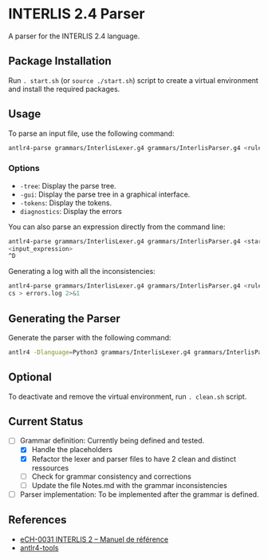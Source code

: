 # INTERLIS 2.4 Parser

A parser for the INTERLIS 2.4 language.

## Package Installation

Run `. start.sh` (or `source ./start.sh`) script to create a virtual environment and install the required packages.

## Usage

To parse an input file, use the following command:

```bash
antlr4-parse grammars/InterlisLexer.g4 grammars/InterlisParser.g4 <rule> input/<inputfile.extension> -<option>
```

### Options

- `-tree`: Display the parse tree.
- `-gui`: Display the parse tree in a graphical interface.
- `-tokens`: Display the tokens.
- `diagnostics`: Display the errors

You can also parse an expression directly from the command line:

```bash
antlr4-parse grammars/InterlisLexer.g4 grammars/InterlisParser.g4 <startRule> -tree
<input_expression>
^D
```

Generating a log with all the inconsistencies:

```bash
antlr4-parse grammars/InterlisLexer.g4 grammars/InterlisParser.g4 <rule> input/<inputfile.extension> -diagnosti
cs > errors.log 2>&1
```


## Generating the Parser

Generate the parser with the following command:

```bash
antlr4 -Dlanguage=Python3 grammars/InterlisLexer.g4 grammars/InterlisParser.g4
```

## Optional

To deactivate and remove the virtual environment, run `. clean.sh` script.

## Current Status

- [ ] Grammar definition: Currently being defined and tested.
    - [x] Handle the placeholders
    - [x] Refactor the lexer and parser files to have 2 clean and distinct ressources
    - [ ] Check for grammar consistency and corrections
    - [ ] Update the file Notes.md with the grammar inconsistencies
- [ ] Parser implementation: To be implemented after the grammar is defined.

## References

- [eCH-0031 INTERLIS 2 – Manuel de référence](https://ech.ch/sites/default/files/imce/eCH-Dossier/eCH-Dossier_PDF_Publikationen/Hauptdokument/STAN_f_DEF_2024-04-24_eCH-0031_V2.1.0_INTERLIS_2-Manuel_de_re%CC%81fe%CC%81rence.pdf)
- [antlr4-tools](https://github.com/antlr/antlr4-tools)
